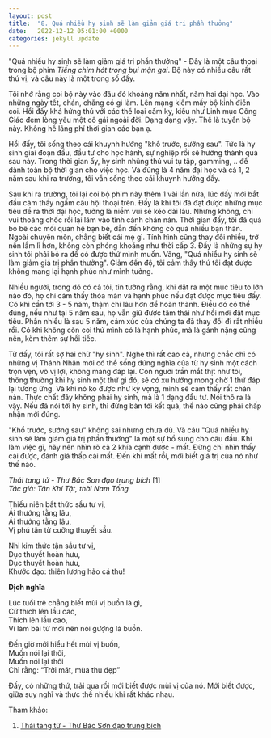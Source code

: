 ```yaml
---
layout: post
title:  "8. Quá nhiều hy sinh sẽ làm giảm giá trị phần thưởng" 
date:   2022-12-12 05:01:00 +0000
categories: jekyll update
---
```


"Quá nhiều hy sinh sẽ làm giảm giá trị phần thưởng" - Đây là một câu thoại trong bộ phim <em>Tiếng chim hót trong bụi mận gai</em>. Bộ này có nhiều câu rất thú vị, và câu này là một trong số đấy. 

Tôi nhớ rằng coi bộ này vào đâu đó khoảng năm nhất, năm hai đại học. Vào những ngày tết, chán, chẳng có gì làm. Lên mạng kiếm mấy bộ kinh điển coi. Hồi đấy khá hứng thú với các thể loại cấm kỵ, kiểu như Linh mục Công Giáo đem lòng yêu một cô gái ngoài đời. Dạng dạng vậy. Thế là tuyển bộ này. Không hề lãng phí thời gian các bạn ạ. 

Hồi đấy, tôi sống theo cái khuynh hướng "khổ trước, sướng sau". Tức là hy sinh giai đoạn đầu, đầu tư cho học hành, sự nghiệp rồi sẽ hưởng thành quả sau này. Trong thời gian ấy, hy sinh nhũng thú vui tụ tập, gamming, .. để dành toàn bộ thời gian cho việc học. Và đúng là 4 năm đại học và cả 1, 2 năm sau khi ra trường, tôi vẫn sống theo cái khuynh hướng đấy. 

Sau khi ra trường, tôi lại coi bộ phim này thêm 1 vài lần nữa, lúc đấy mới bắt đầu cảm thấy ngấm câu hội thoại trên. Đấy là khi tôi đã đạt được những mục tiêu đề ra thời đại học, tưởng là niềm vui sẽ kéo dài lâu. Nhưng không, chỉ vui thoáng chốc rồi lại lâm vào tình cảnh chán nản. Thời gian đấy, tôi đã quá bỏ bê các mối quan hệ bạn bè, dẫn đến không có quá nhiều bạn thân. Ngoài chuyên môn, chẳng biết cái mẹ gì. Tính hình cũng thay đổi nhiều, trở nên lầm lì hơn, không còn phóng khoáng như thời cấp 3. Đấy là những sự hy sinh tôi phải bỏ ra để có được thứ mình muốn. Vâng, "Quá nhiều hy sinh sẽ làm giảm giá trị phần thưởng". Giảm đến độ, tôi cảm thấy thứ tôi đạt được không mang lại hạnh phúc như mình tưởng. 

Nhiều người, trong đó có cả tôi, tin tưởng rằng, khi đặt ra một mục tiêu to lớn nào đó, họ chỉ cảm thấy thỏa mãn và hạnh phúc nếu đạt được mục tiêu đấy. Có khi cần tới 3 - 5 năm, thậm chí lâu hơn để hoàn thành. Điều đó có thể đúng, nếu như tại 5 năm sau, họ vẫn giữ được tâm thái như hồi mới đặt mục tiêu. Phần nhiều là sau 5 năm, cảm xúc của chúng ta đã thay đổi đi rất nhiều rồi. Có khi không còn coi thứ mình có là hạnh phúc, mà là gánh nặng cũng nên, kèm thêm sự hối tiếc.

Từ đấy, tôi rất sợ hai chữ "hy sinh". Nghe thì rất cao cả, nhưng chắc chỉ có những vị Thánh Nhân mới có thể sống đúng nghĩa của từ hy sinh một cách trọn vẹn, vô vị lợi, không màng đáp lại. Còn người trần mắt thịt như tôi, thông thường khi hy sinh một thứ gì đó, sẽ có xu hướng mong chờ 1 thứ đáp lại tương ứng. Và khi nó ko được như kỳ vọng, mình sẽ cảm thấy rất chán nản. Thực chất đây không phải hy sinh, mà là 1 dạng đầu tư. Nói thô ra là vậy. Nếu đã nói tới hy sinh, thì đừng bàn tới kết quả, thế nào cũng phải chấp nhận mới đúng. 

"Khổ trước, sướng sau" không sai nhưng chưa đủ. Và câu "Quá nhiều hy sinh sẽ làm giảm giá trị phần thưởng" là một sự bổ sung cho câu đầu. Khi làm việc gì, hãy nên nhìn rõ cả 2 khía cạnh được - mất. Đừng chỉ nhìn  thấy cái được, đánh giá thấp cái mất. Đến khi mất rồi, mới biết giá trị của nó như thế nào. 

*Thái tang tử - Thư Bác Sơn đạo trung bích* [1] \
*Tác giả: Tân Khí Tật, thời Nam Tống*

Thiếu niên bất thức sầu tư vị,\
Ái thướng tằng lâu,\
Ái thướng tằng lâu,\
Vị phú tân từ cưỡng thuyết sầu.

Nhi kim thức tận sầu tư vị,\
Dục thuyết hoàn hưu,\
Dục thuyết hoàn hưu,\
Khước đạo: thiên lương hảo cá thu!

**Dịch nghĩa**

Lúc tuổi trẻ chẳng biết mùi vị buồn là gì, \
Cứ thích lên lầu cao, \
Thích lên lầu cao, \
Vì làm bài từ mới nên nói gượng là buồn.

Đến giờ mới hiểu hết mùi vị buồn, \
Muốn nói lại thôi, \
Muốn nói lại thôi \
Chỉ rằng: “Trời mát, mùa thu đẹp”

Đấy, có những thứ, trải qua rồi mới biết được mùi vị của nó. Mới biết được, giữa suy nghĩ và thực thế nhiều khi rất khác nhau. 

Tham khảo:
1. [Thái tang tử - Thư Bác Sơn đạo trung bích](https://www.thivien.net/T%C3%A2n-Kh%C3%AD-T%E1%BA%ADt/Th%C3%A1i-tang-t%E1%BB%AD-Th%C6%B0-B%C3%A1c-S%C6%A1n-%C4%91%E1%BA%A1o-trung-b%C3%ADch/poem-7k3dwdcuJKTWbJGjPLm2kg)









